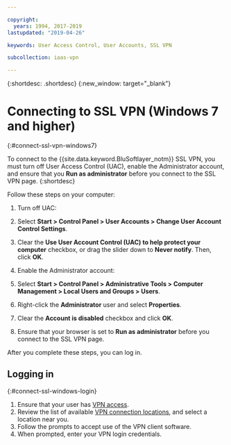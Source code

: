 ```yaml
---

copyright:
  years: 1994, 2017-2019
lastupdated: "2019-04-26"

keywords: User Access Control, User Accounts, SSL VPN

subcollection: iaas-vpn

---
```


{:shortdesc: .shortdesc}
{:new_window: target="_blank"}

# Connecting to SSL VPN (Windows 7 and higher)
{:#connect-ssl-vpn-windows7}

To connect to the {{site.data.keyword.BluSoftlayer_notm}} SSL VPN, you must turn off User Access Control (UAC), enable the Administrator account, and ensure that you **Run as administrator** before you connect to the SSL VPN page.
{:shortdesc}

Follow these steps on your computer:

1. Turn off UAC:

  1. Select **Start > Control Panel > User Accounts > Change User Account Control Settings**.
  1. Clear the **Use User Account Control (UAC) to help protect your computer** checkbox, or drag the slider down to **Never notify**. Then, click **OK**.

1. Enable the Administrator account:

  1. Select **Start > Control Panel > Administrative Tools > Computer Management > Local Users and Groups > Users**.
  1. Right-click the **Administrator** user and select **Properties**.
  1. Clear the **Account is disabled** checkbox and click **OK**.

1. Ensure that your browser is set to **Run as administrator** before you connect to the SSL VPN page.

After you complete these steps, you can log in.

## Logging in
{:#connect-ssl-windows-login}

1. Ensure that your user has [VPN access](/docs/infrastructure/iaas-vpn?topic=iaas-vpn-activate-or-deacivate-ssl-vpn-access-for-a-user).
2. Review the list of available [VPN connection locations](/docs/iaas-vpn?topic=iaas-vpn-available-vpn-endpoints), and select a location near you.
3. Follow the prompts to accept use of the VPN client software.
4. When prompted, enter your VPN login credentials.

